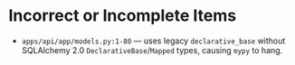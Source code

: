 # Incorrect or Incomplete Items

- `apps/api/app/models.py:1-80` — uses legacy `declarative_base` without SQLAlchemy 2.0 `DeclarativeBase`/`Mapped` types, causing `mypy` to hang.
